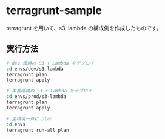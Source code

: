 # terragrunt-sample

terragrunt を用いて、s3, lambda の構成例を作成したものです。

## 実行方法

```bash
# dev 環境の S3 + Lambda をデプロイ
cd envs/dev/s3-lambda
terragrunt plan
terragrunt apply

# 本番環境の S3 + Lambda をデプロイ
cd envs/prod/s3-lambda
terragrunt plan
terragrunt apply

# 全環境一斉に plan
cd envs
terragrunt run-all plan
```
